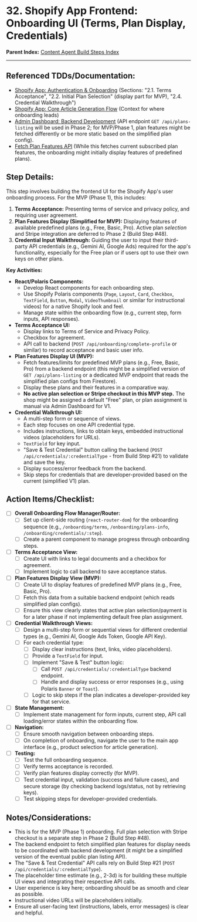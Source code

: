 # 32. Shopify App Frontend: Onboarding UI (Terms, Plan Display, Credentials)

**Parent Index:** [Content Agent Build Steps Index](index.md)

---

## Referenced TDDs/Documentation:
*   [Shopify App: Authentication & Onboarding](../../jules/shopify-app/jules.authentication-and-onboarding.md) (Sections: "2.1. Terms Acceptance", "2.2. Initial Plan Selection" (display part for MVP), "2.4. Credential Walkthrough")
*   [Shopify App: Core Article Generation Flow](../../jules/shopify-app/jules.core-article-generation-flow.md) (Context for where onboarding leads)
*   [Admin Dashboard: Backend Development](../../jules/admin-dashboard/jules.backend-development.md) (API endpoint `GET /api/plans-listing` will be used in Phase 2; for MVP/Phase 1, plan features might be fetched differently or be more static based on the simplified plan config).
*   [Fetch Plan Features API](20.fetch-plan-features-api.md) (While this fetches current subscribed plan features, the onboarding might initially display features of predefined plans).

## Step Details:
This step involves building the frontend UI for the Shopify App's user onboarding process. For the MVP (Phase 1), this includes:
1.  **Terms Acceptance:** Presenting terms of service and privacy policy, and requiring user agreement.
2.  **Plan Features Display (Simplified for MVP):** Displaying features of available predefined plans (e.g., Free, Basic, Pro). Active plan *selection* and Stripe integration are deferred to Phase 2 (Build Step #48).
3.  **Credential Input Walkthrough:** Guiding the user to input their third-party API credentials (e.g., Gemini AI, Google Ads) required for the app's functionality, especially for the Free plan or if users opt to use their own keys on other plans.

**Key Activities:**
*   **React/Polaris Components:**
    *   Develop React components for each onboarding step.
    *   Use Shopify Polaris components (`Page`, `Layout`, `Card`, `Checkbox`, `TextField`, `Button`, `Modal`, `VideoThumbnail` or similar for instructional videos) for a native Shopify look and feel.
    *   Manage state within the onboarding flow (e.g., current step, form inputs, API responses).
*   **Terms Acceptance UI:**
    *   Display links to Terms of Service and Privacy Policy.
    *   Checkbox for agreement.
    *   API call to backend (`POST /api/onboarding/complete-profile` or similar) to record acceptance and basic user info.
*   **Plan Features Display UI (MVP):**
    *   Fetch features/limits for predefined MVP plans (e.g., Free, Basic, Pro) from a backend endpoint (this might be a simplified version of `GET /api/plans-listing` or a dedicated MVP endpoint that reads the simplified plan configs from Firestore).
    *   Display these plans and their features in a comparative way.
    *   **No active plan selection or Stripe checkout in this MVP step.** The shop might be assigned a default "Free" plan, or plan assignment is manual via Admin Dashboard for V1.
*   **Credential Walkthrough UI:**
    *   A multi-step form or sequence of views.
    *   Each step focuses on one API credential type.
    *   Includes instructions, links to obtain keys, embedded instructional videos (placeholders for URLs).
    *   `TextField` for key input.
    *   "Save & Test Credential" button calling the backend (`POST /api/credentials/:credentialType` - from Build Step #21) to validate and save the key.
    *   Display success/error feedback from the backend.
    *   Skip steps for credentials that are developer-provided based on the current (simplified V1) plan.

## Action Items/Checklist:
- [ ] **Overall Onboarding Flow Manager/Router:**
    - [ ] Set up client-side routing (`react-router-dom`) for the onboarding sequence (e.g., `/onboarding/terms`, `/onboarding/plans-info`, `/onboarding/credentials/:step`).
    - [ ] Create a parent component to manage progress through onboarding steps.
- [ ] **Terms Acceptance View:**
    - [ ] Create UI with links to legal documents and a checkbox for agreement.
    - [ ] Implement logic to call backend to save acceptance status.
- [ ] **Plan Features Display View (MVP):**
    - [ ] Create UI to display features of predefined MVP plans (e.g., Free, Basic, Pro).
    - [ ] Fetch this data from a suitable backend endpoint (which reads simplified plan configs).
    - [ ] Ensure this view clearly states that active plan selection/payment is for a later phase if not implementing default free plan assignment.
- [ ] **Credential Walkthrough Views:**
    - [ ] Design a multi-step form or sequential views for different credential types (e.g., Gemini AI, Google Ads Token, Google API Key).
    - [ ] For each credential type:
        - [ ] Display clear instructions (text, links, video placeholders).
        - [ ] Provide a `TextField` for input.
        - [ ] Implement "Save & Test" button logic:
            - [ ] Call `POST /api/credentials/:credentialType` backend endpoint.
            - [ ] Handle and display success or error responses (e.g., using Polaris `Banner` or `Toast`).
        - [ ] Logic to skip steps if the plan indicates a developer-provided key for that service.
- [ ] **State Management:**
    - [ ] Implement state management for form inputs, current step, API call loading/error states within the onboarding flow.
- [ ] **Navigation:**
    - [ ] Ensure smooth navigation between onboarding steps.
    - [ ] On completion of onboarding, navigate the user to the main app interface (e.g., product selection for article generation).
- [ ] **Testing:**
    - [ ] Test the full onboarding sequence.
    - [ ] Verify terms acceptance is recorded.
    - [ ] Verify plan features display correctly (for MVP).
    - [ ] Test credential input, validation (success and failure cases), and secure storage (by checking backend logs/status, not by retrieving keys).
    - [ ] Test skipping steps for developer-provided credentials.

## Notes/Considerations:
*   This is for the MVP (Phase 1) onboarding. Full plan selection with Stripe checkout is a separate step in Phase 2 (Build Step #48).
*   The backend endpoint to fetch simplified plan features for display needs to be coordinated with backend development (it might be a simplified version of the eventual public plan listing API).
*   The "Save & Test Credential" API calls rely on Build Step #21 (`POST /api/credentials/:credentialType`).
*   The placeholder time estimate (e.g., 2-3d) is for building these multiple UI views and integrating their respective API calls.
*   User experience is key here; onboarding should be as smooth and clear as possible.
*   Instructional video URLs will be placeholders initially.
*   Ensure all user-facing text (instructions, labels, error messages) is clear and helpful.
